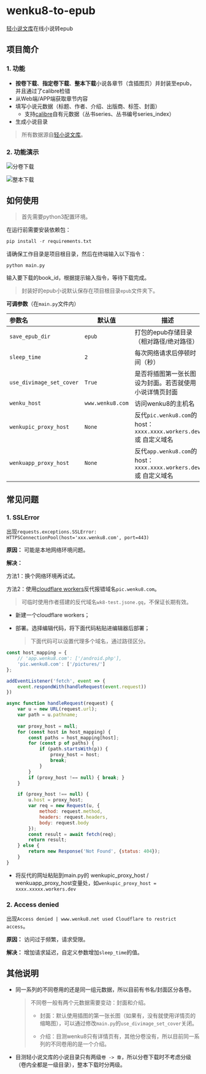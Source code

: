 # wenku8-to-epub

[轻小说文库](https://www.wenku8.net)在线小说转epub



## 项目简介

### 1. 功能

- **按卷下载**、**指定卷下载**、**整本下载**小说各章节（含插图页）并封装至epub，并且通过了calibre检错
- 从Web端/APP端获取章节内容
- 填写小说元数据（标题、作者、介绍、出版商、标签、封面）
  - 支持[calibre](https://github.com/kovidgoyal/calibre)自有元数据（丛书series、丛书编号series_index）
- 生成小说目录

> 所有数据源自[轻小说文库](https://www.wenku8.net/)。

### 2. 功能演示

![分卷下载](./screenshot/image-20240510170318408.png)

![整本下载](./screenshot/image-20240509114425897.png)



## 如何使用

> 首先需要python3配置环境。

在运行前需要安装依赖包：

```python
pip install -r requirements.txt
```

请确保工作目录是项目根目录，然后在终端输入以下指令：

```python
python main.py
```

输入要下载的book_id，根据提示输入指令，等待下载完成。

> 封装好的epub小说默认保存在项目根目录`epub`文件夹下。



**可调参数**（在`main.py`文件内）

| 参数名                   | 默认值           | 描述                                                         |
| :----------------------- | ---------------- | ------------------------------------------------------------ |
| `save_epub_dir`          | `epub`           | 打包的epub存储目录（相对路径/绝对路径）                      |
| `sleep_time`             | `2`              | 每次网络请求后停顿时间（秒）                                 |
| `use_divimage_set_cover` | `True`           | 是否将插图第一张长图设为封面。若否就使用小说详情页封面       |
| `wenku_host`             | `www.wenku8.com` | 访问wenku8的主机名                                           |
| `wenkupic_proxy_host`    | `None`           | 反代`pic.wenku8.com`的host：`xxxx.xxxx.workers.dev` 或 自定义域名 |
| `wenkuapp_proxy_host`    | `None`           | 反代`app.wenku8.com`的host：`xxxx.xxxx.workers.dev` 或 自定义域名 |



## 常见问题

### 1. SSLError

出现`requests.exceptions.SSLError: HTTPSConnectionPool(host='xxx.wenku8.com', port=443)`

**原因：** 可能是本地网络环境问题。

**解决：**

方法1：换个网络环境再试试。

方法2：使用[cloudflare workers](https://www.cloudflare-cn.com/developer-platform/workers/)反代报错域名`pic.wenku8.com`。

> 可临时使用作者搭建的反代域名`wk8-test.jsone.gq`，不保证长期有效。

- 新建一个cloudflare workers；
- 部署。选择编辑代码，将下面代码粘贴进编辑器后部署；

  > 下面代码可以设置代理多个域名，通过路径区分。

```js
const host_mapping = {
    // 'app.wenku8.com': ['/android.php'],
    'pic.wenku8.com': ['/pictures/']
};

addEventListener('fetch', event => {
    event.respondWith(handleRequest(event.request))
})

async function handleRequest(request) {
    var u = new URL(request.url);
    var path = u.pathname;
    
    var proxy_host = null;
    for (const host in host_mapping) {
        const paths = host_mapping[host];
        for (const p of paths) {
            if (path.startsWith(p)) {
                proxy_host = host;
                break;
            }
        }
        if (proxy_host !== null) { break; }
    }

    if (proxy_host !== null) {
        u.host = proxy_host;
        var req = new Request(u, {
            method: request.method,
            headers: request.headers,
            body: request.body
        });
        const result = await fetch(req);
        return result;
    } else {
        return new Response('Not Found', {status: 404});
    }
}
```

- 将反代的网址粘贴到main.py的 wenkupic_proxy_host / wenkuapp_proxy_host变量处，如`wenkupic_proxy_host = xxxx.xxxxx.workers.dev`





### 2. Access denied

出现`Access denied | www.wenku8.net used Cloudflare to restrict access`。

**原因：** 访问过于频繁，请求受限。

**解决：** 增加请求延迟，自定义参数增加`sleep_time`的值。





## 其他说明

- 同一系列的不同卷用的还是同一组元数据，所以目前有书名/封面区分各卷。
  > 不同卷一般有两个元数据需要变动：封面和介绍。 <br>
  >
  > - 封面：默认使用插图的第一张长图（如果有，没有就使用详情页的缩略图），可以通过修改`main.py`的`use_divimage_set_cover`关闭。<br>
  >
  > - 介绍：目测wenku8只有详情页有，其他分卷没有，所以目前同一系列的不同卷用的是一个介绍。
- 目测轻小说文库的小说目录只有两级`卷 -> 章`，所以分卷下载时不考虑分级（卷内全都是一级目录），整本下载时分两级。
